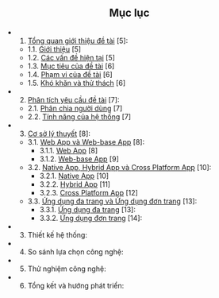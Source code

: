 <center> <h2>Mục lục</h2> </center>

- 1. [Tổng quan giới thiệu đề tài](https://github.com/datai999/thesis-document/wiki/Chapter_1_intro#1-tổng-quan-giới-thiệu-đề-tài) [5]:

  - 1.1. [Giới thiệu](https://github.com/datai999/thesis-document/wiki/Chapter_1_intro#11-giới-thiệu) [5]
  - 1.2. [Các vấn đề hiện tại](https://github.com/datai999/thesis-document/wiki/Chapter_1_intro#12-các-vấn-đề-hiện-tại) [5]
  - 1.3. [Mục tiêu của đề tài](https://github.com/datai999/thesis-document/wiki/Chapter_1_intro#13-mục-tiêu-của-đề-tài) [6]
  - 1.4. [Phạm vi của đề tài](https://github.com/datai999/thesis-document/wiki/Chapter_1_intro#14-phạm-vi-đề-tài) [6]
  - 1.5. [Khó khăn và thử thách](https://github.com/datai999/thesis-document/wiki/Chapter_1_intro#15-khó-khăn-thử-thách) [6]

- 2. [Phân tích yêu cầu đề tài](https://github.com/datai999/thesis-document/wiki/Chapter_2_requirement#2-phân-tích-yêu-cầu-đề-tài) [7]:

  - 2.1. [Phân chia người dùng](https://github.com/datai999/thesis-document/wiki/Chapter_2_requirement#21-phân-chia-người-dùng) [7]
  - 2.2. [Tính năng của hệ thống](https://github.com/datai999/thesis-document/wiki/Chapter_2_requirement#22-tính-năng-của-hệ-thống) [7]

- 3. [Cơ sở lý thuyết](https://github.com/datai999/thesis-document/wiki/Chapter_3_theory#3-cơ-sở-lý-thuyết) [8]:

  - 3.1. [Web App và Web-base App](https://github.com/datai999/thesis-document/wiki/Chapter_3_theory#31-web-app-và-web-base-app) [8]:
    - 3.1.1. [Web App](https://github.com/datai999/thesis-document/wiki/Chapter_3_theory#311-web-app) [8]
    - 3.1.2. [Web-base App](https://github.com/datai999/thesis-document/wiki/Chapter_3_theory#312-web-base-app) [9]
  - 3.2. [Native App, Hybrid App và Cross Platform App](https://github.com/datai999/thesis-document/wiki/Chapter_3_theory#32-native-app-hybrid-app-và-cross-platform-app) [10]:
    - 3.2.1. [Native App](https://github.com/datai999/thesis-document/wiki/Chapter_3_theory#321-native-app) [10]
    - 3.2.2. [Hybrid App](https://github.com/datai999/thesis-document/wiki/Chapter_3_theory#322-hybrid-app) [11]
    - 3.2.3. [Cross Platform App](https://github.com/datai999/thesis-document/wiki/Chapter_3_theory#323-cross-platform-app) [12]
  - 3.3. [Ứng dụng đa trang và Ứng dụng đơn trang](https://github.com/datai999/thesis-document/wiki/Chapter_3_theory#33-Ứng-dụng-đa-trang-và-Ưng-dụng-đơn-trang) [13]:
    - 3.3.1. [Ứng dụng đa trang](https://github.com/datai999/thesis-document/wiki/Chapter_3_theory#331-Ứng-dụng-đa-trang) [13]:
    - 3.3.2. [Ứng dụng đơn trang](https://github.com/datai999/thesis-document/wiki/Chapter_3_theory#332-Ứng-dụng-đơn-trang) [14]:

- 3. Thiết kế hệ thống:

- 4. So sánh lựa chọn công nghệ:

- 5. Thử nghiệm công nghệ:

- 6. Tổng kết và hướng phát triển:

<div style="page-break-after: always;"></div>
